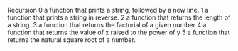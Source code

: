 Recursion 0 a function that prints a string, followed by a new line. 1 a function that prints a string in reverse. 2 a function that returns the length of a string. 3 a function that returns the factorial of a given number 4 a function that returns the value of x raised to the power of y 5 a function that returns the natural square root of a number. 
